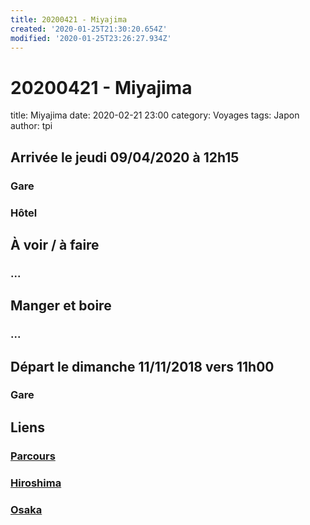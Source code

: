 ```yaml
---
title: 20200421 - Miyajima
created: '2020-01-25T21:30:20.654Z'
modified: '2020-01-25T23:26:27.934Z'
---
```


# 20200421 - Miyajima

title: Miyajima
date: 2020-02-21 23:00
category: Voyages
tags: Japon
author: tpi


## Arrivée le jeudi 09/04/2020 à 12h15

### Gare

### Hôtel

## À voir / à faire

### ...

## Manger et boire

### ...

## Départ le dimanche 11/11/2018 vers 11h00

### Gare

## Liens

### [Parcours](https://tse-tse.org/2020/02/japon-2020/index.html)
### [Hiroshima](https://tse-tse.org/2020/02/hiroshima/index.html)
### [Osaka](https://tse-tse.org/2020/02/osaka/index.html)

